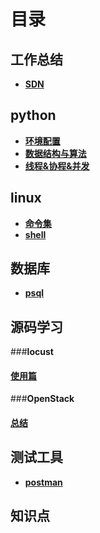 # 目录

## 工作总结
* **[SDN](./SDN/业务介绍.md)**

## python
* **[环境配置](./python/环境配置.md)**
* **[数据结构与算法](./project/algorithm/目录.md)**
* **[线程&协程&并发](./进程线程协程.md)**

## linux
* **[命令集](./linux/命令集.md)**
* **[shell](./linux/shell.md)**

## 数据库
* **[psql](./DB/psql.md)**

## 源码学习
###**locust**  
#### **[使用篇](./locust)**  
###**OpenStack**  
#### **[总结](./openstack/command.md)**  

## 测试工具
* **[postman](./测试工具/postman.md)**  

## 知识点
